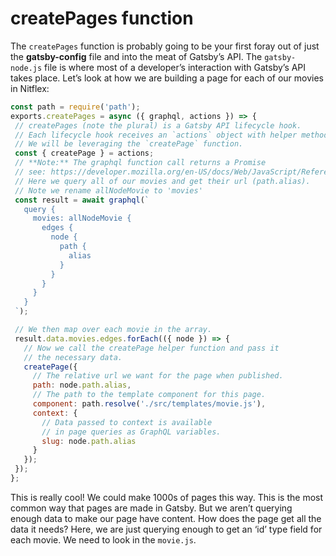 # createPages function

The `createPages` function is probably going to be your first foray out of just the **gatsby-config** file and into the meat of Gatsby’s API. The `gatsby-node.js` file is where most of a developer’s interaction with Gatsby’s API takes place. Let’s look at how we are building a page for each of our movies in Nitflex:

```jsx
const path = require('path');
exports.createPages = async ({ graphql, actions }) => {
 // createPages (note the plural) is a Gatsby API lifecycle hook.
 // Each lifecycle hook receives an `actions` object with helper methods.
 // We will be leveraging the `createPage` function.
 const { createPage } = actions;
 // **Note:** The graphql function call returns a Promise
 // see: https://developer.mozilla.org/en-US/docs/Web/JavaScript/Reference/Global_Objects/Promise for more info
 // Here we query all of our movies and get their url (path.alias).
 // Note we rename allNodeMovie to 'movies'
 const result = await graphql(`
   query {
     movies: allNodeMovie {
       edges {
         node {
           path {
             alias
           }
         }
       }
     }
   }
 `);

 // We then map over each movie in the array.
 result.data.movies.edges.forEach(({ node }) => {
   // Now we call the createPage helper function and pass it
   // the necessary data.
   createPage({
     // The relative url we want for the page when published.
     path: node.path.alias,
     // The path to the template component for this page.
     component: path.resolve('./src/templates/movie.js'),
     context: {
       // Data passed to context is available
       // in page queries as GraphQL variables.
       slug: node.path.alias
     }
   });
 });
};
```

This is really cool! We could make 1000s of pages this way. This is the most common way that pages are made in Gatsby. But we aren’t querying enough data to make our page have content. How does the page get all the data it needs? Here, we are just querying enough to get an ‘id’ type field for each movie. We need to look in the `movie.js`.

